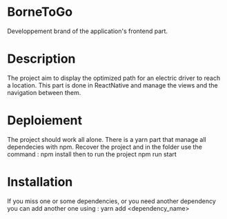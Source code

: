 # BorneToGo

Developpement brand of the application's frontend part.

# Description 

The project aim to display the optimized path for an electric driver to reach a location. This part is done in ReactNative and manage the views and the navigation between them.

# Deploiement 

The project should work all alone. There is a yarn part that manage all dependecies with npm. Recover the project and in the folder use the command : 
    npm install
then to run the project 
    npm run start
    
# Installation 

If you miss one or some dependencies, or you  need another dependency you can add another one using : 
    yarn add <dependency_name>
